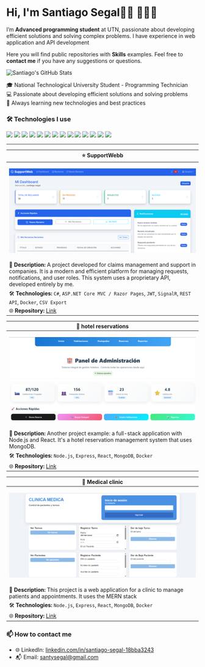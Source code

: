 <h1>Hi, I'm Santiago Segal👋🏽 👨🏽‍💻</h1>
<p>I’m <strong>Advanced programming student</strong> at UTN, passionate about developing efficient solutions and solving complex problems. I have experience in web application and API development</p>

<p>Here you will find public repositories with <strong>Skills</strong> examples. Feel free to <strong>contact me</strong> if you have any suggestions or questions.</p>


<img alt="Santiago's GitHub Stats" src="https://github-readme-stats.vercel.app/api?username=Santucho12&amp;show_icons=true&amp;include_all_commits=true&amp;count_private=true&amp;bg_color=ffffff&amp;title_color=3399ff&amp;text_color=242424ff&amp;icon_color=3455ccff&amp;ring_color=3399ff">



<p>
🎓 National Technological University Student - Programming Technician<br>
💻 Passionate about developing efficient solutions and solving problems<br>
🚀 Always learning new technologies and best practices
</p>

### 🛠️ Technologies I use
<p align="left">
    <img src="https://img.shields.io/badge/-C%23-239120?style=flat&logo=c-sharp&logoColor=white" />
    <img src="https://img.shields.io/badge/-.NET-512BD4?style=flat&logo=dotnet&logoColor=white" />
    <img src="https://img.shields.io/badge/-ASP.NET-512BD4?style=flat&logo=dotnet&logoColor=white" />
    <img src="https://img.shields.io/badge/-Razor-512BD4?style=flat&logo=dotnet&logoColor=white" />
    <img src="https://img.shields.io/badge/-ADO.NET-512BD4?style=flat&logo=dotnet&logoColor=white" />
    <img src="https://img.shields.io/badge/-Entity%20Framework-6DB33F?style=flat&logo=.net&logoColor=white" />
    <img src="https://img.shields.io/badge/-Node.js-339933?style=flat&logo=node.js&logoColor=white" />
    <img src="https://img.shields.io/badge/-Express-000000?style=flat&logo=express&logoColor=white" />
    <img src="https://img.shields.io/badge/-SQL-4479A1?style=flat&logo=postgresql&logoColor=white" />
    <img src="https://img.shields.io/badge/-MongoDB-47A248?style=flat&logo=mongodb&logoColor=white" />
    <img src="https://img.shields.io/badge/-Python-3776AB?style=flat&logo=python&logoColor=white" />
    <img src="https://img.shields.io/badge/-xUnit-02569B?style=flat&logo=xunit&logoColor=white" />
    <img src="https://img.shields.io/badge/-Docker-2496ED?style=flat&logo=docker&logoColor=white" />
    <img src="https://img.shields.io/badge/-JWT-000000?style=flat&logo=jsonwebtokens&logoColor=white" />
</p>

---






| **⭐ SupportWebb** |
|------------------------------------------------------------------------------|
| <p align="center"> <img src="images/Captura%20de%20pantalla%202025-08-26%20021233.png" width="800" > </p> |
|🔹 **Description:** A project developed for claims management and support in companies. It is a modern and efficient platform for managing requests, notifications, and user roles. This system uses a proprietary API, developed entirely by me. |
| 🛠️ **Technologies:** `C#`, `ASP.NET Core MVC / Razor Pages`, `JWT`, `SignalR`, `REST API`, `Docker`, `CSV Export` |
| 🌐 **Repository:** [Link](https://github.com/Santucho12/Proyecto-SupportWebb-.Net.git) |


| **🥈 hotel reservations** |
|------------------------------------------------------------------------------|
| <p align="center"> <img src="images/Captura%20de%20pantalla%202025-08-26%20021812.png" width="800" > </p> |
| 🔹 **Description:** Another project example: a full-stack application with Node.js and React. It's a hotel reservation management system that uses MongoDB. |
| 🛠️ **Technologies:** `Node.js`, `Express`, `React`, `MongoDB`, `Docker` |
| 🌐 **Repository:** [Link](https://github.com/Santucho12/HotelReservas-proyectoFinal-BaseDeDatos2.git) |

| **🥈 Medical clinic** |
|------------------------------------------------------------------------------|
| <p align="center"> <img src="images/Captura%20de%20pantalla%202025-08-26%20021942.png" width="800" > </p> |
| 🔹 **Description:** This project is a web application for a clinic to manage patients and appointments. It uses the MERN stack |
| 🛠️ **Technologies:** `Node.js`, `Express`, `React`, `MongoDB`, `Docker` |
| 🌐 **Repository:** [Link](https://github.com/Santucho12/ClinicaMedica-proyecto-programacion3.git) |


### 📫 How to contact me
- 🌐 LinkedIn: [linkedin.com/in/santiago-segal-18bba3243](https://linkedin.com/in/santiago-segal-18bba3243)
- 📬 Email: santysegal@gmail.com
